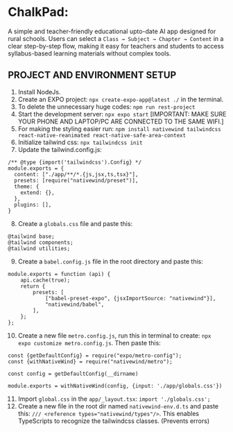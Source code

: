 # ChalkPad:
A simple and teacher-friendly educational upto-date AI app designed for rural schools. Users can select a `Class → Subject → Chapter → Content` in a clear step-by-step flow, making it easy for teachers and students to access syllabus-based learning materials without complex tools.

## PROJECT AND ENVIRONMENT SETUP
1. Install NodeJs.
2. Create an EXPO project: `npx create-expo-app@latest ./` in the terminal.
3. To delete the unnecessary huge codes: `npm run rest-project`
4. Start the development server: `npx expo start` [IMPORTANT: MAKE SURE YOUR PHONE AND LAPTOP/PC ARE CONNECTED TO THE SAME WIFI.]
5. For making the styling easier run: `npm install nativewind tailwindcss react-native-reanimated react-native-safe-area-context`
6. Initialize tailwind css: `npx tailwindcss init`
7. Update the tailwind.config.js:
```
/** @type {import('tailwindcss').Config} */
module.exports = {
  content: ["./app/**/*.{js,jsx,ts,tsx}"],
  presets: [require("nativewind/preset")],
  theme: {
    extend: {},
  },
  plugins: [],
}
```
8. Create a `globals.css` file and paste this:
```
@tailwind base;
@tailwind components;
@tailwind utilities;
```
9. Create a `babel.config.js` file in the root directory and paste this:
```
module.exports = function (api) {
    api.cache(true);
    return {
        presets: [
            ["babel-preset-expo", {jsxImportSource: "nativewind"}],
            "nativewind/babel",
        ],
    };
};
```
10. Create a new file `metro.config.js`, run this in terminal to create: `npx expo customize metro.config.js`. Then paste this:
```
const {getDefaultConfig} = require("expo/metro-config");
const {withNativeWind} = require("nativewind/metro");

const config = getDefaultConfig(__dirname)

module.exports = withNativeWind(config, {input: './app/globals.css'})
```
11. Import `global.css` in the `app/_layout.tsx`: `import './globals.css';`
12. Create a new file in the root dir named `nativewind-env.d.ts` and paste this: `/// <reference types="nativewind/types"/>`. This enables TypeScripts to recognize the tailwindcss classes. (Prevents errors)